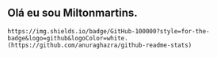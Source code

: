 ## Olá eu sou Miltonmartins.

	https://img.shields.io/badge/GitHub-100000?style=for-the-badge&logo=github&logoColor=white.
	(https://github.com/anuraghazra/github-readme-stats)
